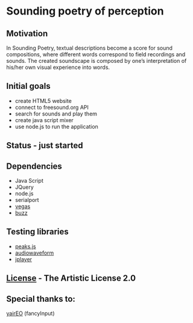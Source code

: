 Sounding poetry of perception
=============================


## Motivation

In Sounding Poetry, textual descriptions become a score for sound compositions, where different words correspond to field recordings and sounds. The created soundscape is composed by one’s interpretation of his/her own visual experience into words.


## Initial goals

 * create HTML5 website
 * connect to freesound.org API
 * search for sounds and play them
 * create java script mixer
 * use node.js to run the application


## Status - just started


## Dependencies

 * Java Script
 * JQuery
 * node.js
 * serialport
 * [vegas](http://vegas.jaysalvat.com)
 * [buzz](http://buzz.jaysalvat.com)

## Testing libraries
 * [peaks.js](https://github.com/bbcrd/peaks.js)
 * [audiowaveform](https://github.com/bbcrd/audiowaveform)
 * [jplayer](http://www.jplayer.org)

## [License](LICENSE) - The Artistic License 2.0


## Special thanks to:

[yairEO](https://github.com/yairEO/fancyInput) (fancyInput)

